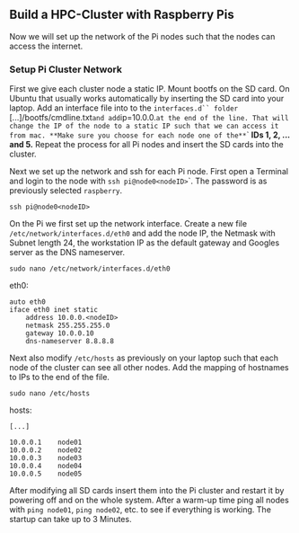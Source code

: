 ## Build a HPC-Cluster with Raspberry Pis

Now we will set up the network of the Pi nodes such that the nodes can access the internet.

### Setup Pi Cluster Network

First we give each cluster node a static IP. Mount bootfs on the SD card. On Ubuntu that usually works automatically by inserting the SD card into your laptop. Add an interface file into to the `interfaces.d`` folder `[...]/bootfs/cmdline.txt` and add `ip=10.0.0.<nodeID>` at the end of the line. That will change the IP of the node to a static IP such that we can access it from mac. **Make sure you choose for each node one of the** `<nodeID>` **IDs 1, 2, ... and 5.** Repeat the process for all Pi nodes and insert the SD cards into the cluster.

Next we set up the network and ssh for each Pi node. First open a Terminal and login to the node with `ssh pi@node0<nodeID>`\`. The password is as previously selected `raspberry`.

```shellscript
ssh pi@node0<nodeID>
```

On the Pi we first set up the network interface. Create a new file `/etc/network/interfaces.d/eth0` and add the node IP, the Netmask with Subnet length 24, the workstation IP as the default gateway and Googles server as the DNS nameserver.

```
sudo nano /etc/network/interfaces.d/eth0
```

eth0:

```shellscript
auto eth0
iface eth0 inet static
	address 10.0.0.<nodeID>
	netmask 255.255.255.0
	gateway 10.0.0.10
	dns-nameserver 8.8.8.8
```

Next also modify `/etc/hosts` as previously on your laptop such that each node of the cluster can see all other nodes. Add the mapping of hostnames to IPs to the end of the file.

```
sudo nano /etc/hosts
```

hosts:

```
[...]

10.0.0.1	node01
10.0.0.2	node02
10.0.0.3	node03
10.0.0.4	node04
10.0.0.5	node05
```

After modifying all SD cards insert them into the Pi cluster and restart it by powering off and on the whole system. After a warm-up time ping all nodes with `ping node01`, `ping node02`, etc. to see if everything is working. The startup can take up to 3 Minutes.
